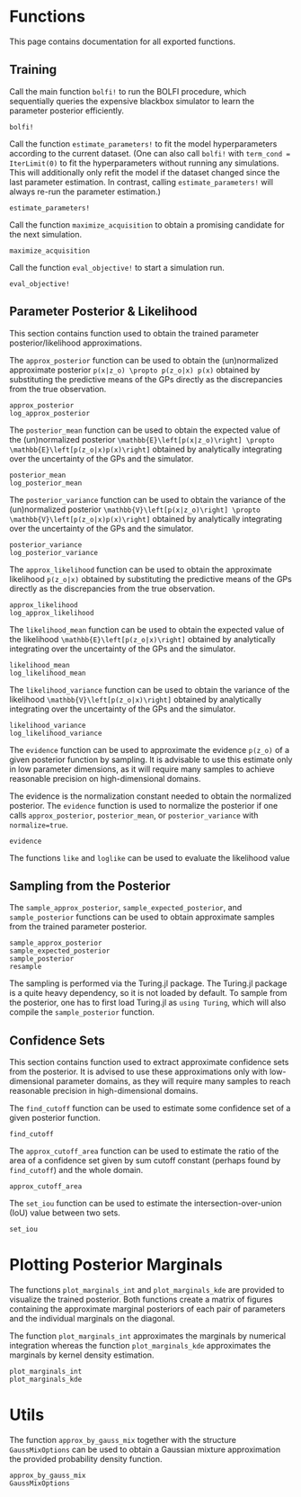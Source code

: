 # Functions

This page contains documentation for all exported functions.

## Training

Call the main function `bolfi!` to run the BOLFI procedure, which sequentially queries the expensive blackbox simulator to learn the parameter posterior efficiently.

```@docs
bolfi!
```

Call the function `estimate_parameters!` to fit the model hyperparameters according to the current dataset. (One can also call `bolfi!` with `term_cond = IterLimit(0)` to fit the hyperparameters without running any simulations. This will additionally only refit the model if the dataset changed since the last parameter estimation. In contrast, calling `estimate_parameters!` will always re-run the parameter estimation.)

```@docs
estimate_parameters!
```

Call the function `maximize_acquisition` to obtain a promising candidate for the next simulation.

```@docs
maximize_acquisition
```

Call the function `eval_objective!` to start a simulation run.

```@docs
eval_objective!
```

## Parameter Posterior & Likelihood

This section contains function used to obtain the trained parameter posterior/likelihood approximations.

The `approx_posterior` function can be used to obtain the (un)normalized approximate posterior
``p(x|z_o) \propto p(z_o|x) p(x)`` obtained by substituting the predictive means of the GPs directly as the discrepancies from the true observation.

```@docs
approx_posterior
log_approx_posterior
```

The `posterior_mean` function can be used to obtain the expected value of the (un)normalized posterior
``\mathbb{E}\left[p(x|z_o)\right] \propto \mathbb{E}\left[p(z_o|x)p(x)\right]``
obtained by analytically integrating over the uncertainty of the GPs and the simulator.

```@docs
posterior_mean
log_posterior_mean
```

The `posterior_variance` function can be used to obtain the variance of the (un)normalized posterior
``\mathbb{V}\left[p(x|z_o)\right] \propto \mathbb{V}\left[p(z_o|x)p(x)\right]``
obtained by analytically integrating over the uncertainty of the GPs and the simulator.

```@docs
posterior_variance
log_posterior_variance
```

The `approx_likelihood` function can be used to obtain the approximate likelihood ``p(z_o|x)``
obtained by substituting the predictive means of the GPs directly as the discrepancies from the true observation.

```@docs
approx_likelihood
log_approx_likelihood
```

The `likelihood_mean` function can be used to obtain the expected value of the likelihood
``\mathbb{E}\left[p(z_o|x)\right]`` obtained by analytically integrating over the uncertainty
of the GPs and the simulator.

```@docs
likelihood_mean
log_likelihood_mean
```

The `likelihood_variance` function can be used to obtain the variance of the likelihood
``\mathbb{V}\left[p(z_o|x)\right]`` obtained by analytically integrating over the uncertainty
of the GPs and the simulator.

```@docs
likelihood_variance
log_likelihood_variance
```

The `evidence` function can be used to approximate the evidence ``p(z_o)``
of a given posterior function by sampling. It is advisable to use this
estimate only in low parameter dimensions, as it will require many samples
to achieve reasonable precision on high-dimensional domains.

The evidence is the normalization constant needed to obtain the normalized posterior.
The `evidence` function is used to normalize the posterior if one calls
`approx_posterior`, `posterior_mean`, or `posterior_variance` with `normalize=true`.

```@docs
evidence
```

The functions `like` and `loglike` can be used to evaluate the likelihood value

## Sampling from the Posterior

The `sample_approx_posterior`, `sample_expected_posterior`, and `sample_posterior` functions can be used to obtain approximate samples from the trained parameter posterior.

```@docs
sample_approx_posterior
sample_expected_posterior
sample_posterior
resample
```

The sampling is performed via the Turing.jl package. The Turing.jl package is a quite heavy dependency, so it is not loaded by default. To sample from the posterior, one has to first load Turing.jl as `using Turing`, which will also compile the `sample_posterior` function.

## Confidence Sets

This section contains function used to extract approximate confidence sets from the posterior. It is advised to use these approximations only with low-dimensional parameter domains, as they will require many samples to reach reasonable precision in high-dimensional domains.

The `find_cutoff` function can be used to estimate some confidence set of a given posterior function.

```@docs
find_cutoff
```

The `approx_cutoff_area` function can be used to estimate the ratio of the area
of a confidence set given by sum cutoff constant (perhaps found by `find_cutoff`)
and the whole domain.

```@docs
approx_cutoff_area
```

The `set_iou` function can be used to estimate the intersection-over-union (IoU)
value between two sets.

```@docs
set_iou
```

# Plotting Posterior Marginals

The functions `plot_marginals_int` and `plot_marginals_kde` are provided to visualize the trained posterior. Both functions create a matrix of figures containing the approximate marginal posteriors of each pair of parameters and the individual marginals on the diagonal.

The function `plot_marginals_int` approximates the marginals by numerical integration whereas the function `plot_marginals_kde` approximates the marginals by kernel density estimation.

```@docs
plot_marginals_int
plot_marginals_kde
```

# Utils

The function `approx_by_gauss_mix` together with the structure `GaussMixOptions` can be used to obtain a Gaussian mixture approximation the provided probability density function.

```@docs
approx_by_gauss_mix
GaussMixOptions
```
